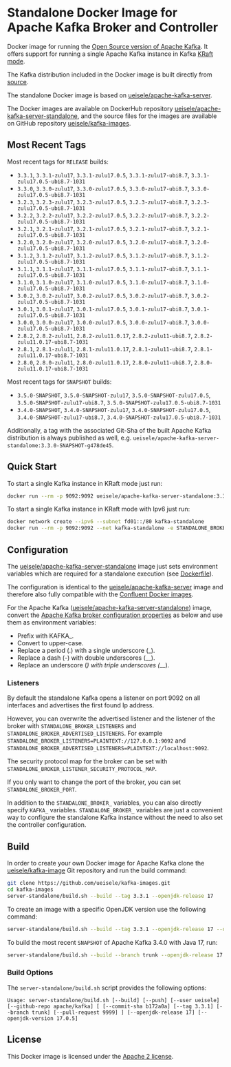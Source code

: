 # Standalone Docker Image for Apache Kafka Broker and Controller

Docker image for running the [Open Source version of Apache Kafka](https://github.com/apache/kafka/).
It offers support for running a single Apache Kafka instance in Kafka [KRaft mode](https://github.com/apache/kafka/blob/3.3.1/config/kraft/README.md).

The Kafka distribution included in the Docker image is built directly from [source](https://github.com/apache/kafka/).

The standalone Docker image is based on [ueisele/apache-kafka-server](https://hub.docker.com/repository/docker/ueisele/apache-kafka-server). 

The Docker images are available on DockerHub repository [ueisele/apache-kafka-server-standalone](https://hub.docker.com/repository/docker/ueisele/apache-kafka-server), and the source files for the images are available on GitHub repository [ueisele/kafka-images](https://github.com/ueisele/kafka-images).

## Most Recent Tags

Most recent tags for `RELEASE` builds:

* `3.3.1`, `3.3.1-zulu17`, `3.3.1-zulu17.0.5`, `3.3.1-zulu17-ubi8.7`, `3.3.1-zulu17.0.5-ubi8.7-1031`
* `3.3.0`, `3.3.0-zulu17`, `3.3.0-zulu17.0.5`, `3.3.0-zulu17-ubi8.7`, `3.3.0-zulu17.0.5-ubi8.7-1031`
* `3.2.3`, `3.2.3-zulu17`, `3.2.3-zulu17.0.5`, `3.2.3-zulu17-ubi8.7`, `3.2.3-zulu17.0.5-ubi8.7-1031`
* `3.2.2`, `3.2.2-zulu17`, `3.2.2-zulu17.0.5`, `3.2.2-zulu17-ubi8.7`, `3.2.2-zulu17.0.5-ubi8.7-1031`
* `3.2.1`, `3.2.1-zulu17`, `3.2.1-zulu17.0.5`, `3.2.1-zulu17-ubi8.7`, `3.2.1-zulu17.0.5-ubi8.7-1031`
* `3.2.0`, `3.2.0-zulu17`, `3.2.0-zulu17.0.5`, `3.2.0-zulu17-ubi8.7`, `3.2.0-zulu17.0.5-ubi8.7-1031`
* `3.1.2`, `3.1.2-zulu17`, `3.1.2-zulu17.0.5`, `3.1.2-zulu17-ubi8.7`, `3.1.2-zulu17.0.5-ubi8.7-1031`
* `3.1.1`, `3.1.1-zulu17`, `3.1.1-zulu17.0.5`, `3.1.1-zulu17-ubi8.7`, `3.1.1-zulu17.0.5-ubi8.7-1031`
* `3.1.0`, `3.1.0-zulu17`, `3.1.0-zulu17.0.5`, `3.1.0-zulu17-ubi8.7`, `3.1.0-zulu17.0.5-ubi8.7-1031`
* `3.0.2`, `3.0.2-zulu17`, `3.0.2-zulu17.0.5`, `3.0.2-zulu17-ubi8.7`, `3.0.2-zulu17.0.5-ubi8.7-1031`
* `3.0.1`, `3.0.1-zulu17`, `3.0.1-zulu17.0.5`, `3.0.1-zulu17-ubi8.7`, `3.0.1-zulu17.0.5-ubi8.7-1031`
* `3.0.0`, `3.0.0-zulu17`, `3.0.0-zulu17.0.5`, `3.0.0-zulu17-ubi8.7`, `3.0.0-zulu17.0.5-ubi8.7-1031`
* `2.8.2`, `2.8.2-zulu11`, `2.8.2-zulu11.0.17`, `2.8.2-zulu11-ubi8.7`, `2.8.2-zulu11.0.17-ubi8.7-1031`
* `2.8.1`, `2.8.1-zulu11`, `2.8.1-zulu11.0.17`, `2.8.1-zulu11-ubi8.7`, `2.8.1-zulu11.0.17-ubi8.7-1031`
* `2.8.0`, `2.8.0-zulu11`, `2.8.0-zulu11.0.17`, `2.8.0-zulu11-ubi8.7`, `2.8.0-zulu11.0.17-ubi8.7-1031`

Most recent tags for `SNAPSHOT` builds:

* `3.5.0-SNAPSHOT`, `3.5.0-SNAPSHOT-zulu17`, `3.5.0-SNAPSHOT-zulu17.0.5`, `3.5.0-SNAPSHOT-zulu17-ubi8.7`, `3.5.0-SNAPSHOT-zulu17.0.5-ubi8.7-1031`
* `3.4.0-SNAPSHOT`, `3.4.0-SNAPSHOT-zulu17`, `3.4.0-SNAPSHOT-zulu17.0.5`, `3.4.0-SNAPSHOT-zulu17-ubi8.7`, `3.4.0-SNAPSHOT-zulu17.0.5-ubi8.7-1031`

Additionally, a tag with the associated Git-Sha of the built Apache Kafka distribution is always published as well, e.g. `ueisele/apache-kafka-server-standalome:3.3.0-SNAPSHOT-g478de45`.

## Quick Start

To start a single Kafka instance in KRaft mode just run: 

```bash
docker run --rm -p 9092:9092 ueisele/apache-kafka-server-standalone:3.3.1
```

To start a single Kafka instance in KRaft mode with Ipv6 just run: 

```bash
docker network create --ipv6 --subnet fd01::/80 kafka-standalone
docker run --rm -p 9092:9092 --net kafka-standalone -e STANDALONE_BROKER_IP_VERSION=ipv6 ueisele/apache-kafka-server-standalone:3.3.1
```

## Configuration

The [ueisele/apache-kafka-server-standalone](https://hub.docker.com/repository/registry-1.docker.io/ueisele/apache-kafka-server/) image just sets environment variables which are required for a standalone execution (see [Dockerfile](server-standalone/Dockerfile.ubi8)). 

The configuration is identical to the [ueisele/apache-kafka-server](https://hub.docker.com/repository/docker/ueisele/apache-kafka-server) image and therefore also fully compatible with the [Confluent Docker images](https://docs.confluent.io/platform/current/installation/docker/config-reference.html#confluent-ak-configuration).

For the Apache Kafka ([ueisele/apache-kafka-server-standalone](https://hub.docker.com/repository/registry-1.docker.io/ueisele/apache-kafka-server/)) image, convert the [Apache Kafka broker configuration properties](https://kafka.apache.org/documentation/#brokerconfigs) as below and use them as environment variables:

* Prefix with KAFKA_.
* Convert to upper-case.
* Replace a period (.) with a single underscore (_).
* Replace a dash (-) with double underscores (__).
* Replace an underscore (_) with triple underscores (___).

### Listeners

By default the standalone Kafka opens a listener on port 9092 on all interfaces and advertises the first found Ip address.

However, you can overwrite the advertised listener and the listener of the broker with `STANDALONE_BROKER_LISTENERS` and `STANDALONE_BROKER_ADVERTISED_LISTENERS`.
For example `STANDALONE_BROKER_LISTENERS=PLAINTEXT://127.0.0.1:9092` and `STANDALONE_BROKER_ADVERTISED_LISTENERS=PLAINTEXT://localhost:9092`.

The security protocol map for the broker can be set with `STANDALONE_BROKER_LISTENER_SECURITY_PROTOCOL_MAP`.

If you only want to change the port of the broker, you can set `STANDALONE_BROKER_PORT`.

In addition to the `STANDALONE_BROKER_` variables, you can also directly specify `KAFKA_` variables.
`STANDALONE_BROKER_` variables are just a convenient way to configure the standalone Kafka instance without the need to also set the controller configuration. 

## Build

In order to create your own Docker image for Apache Kafka clone the [ueisele/kafka-image](https://github.com/ueisele/kafka-images) Git repository and run the build command:

```bash
git clone https://github.com/ueisele/kafka-images.git
cd kafka-images
server-standalone/build.sh --build --tag 3.3.1 --openjdk-release 17
```

To create an image with a specific OpenJDK version use the following command:

```bash
server-standalone/build.sh --build --tag 3.3.1 --openjdk-release 17 --openjdk-version 17.0.5
```

To build the most recent `SNAPSHOT` of Apache Kafka 3.4.0 with Java 17, run:

```bash
server-standalone/build.sh --build --branch trunk --openjdk-release 17
```

### Build Options

The `server-standalone/build.sh` script provides the following options:

`Usage: server-standalone/build.sh [--build] [--push] [--user ueisele] [--github-repo apache/kafka] [ [--commit-sha b172a0a] [--tag 3.3.1] [--branch trunk] [--pull-request 9999] ] [--openjdk-release 17] [--openjdk-version 17.0.5]`

## License 

This Docker image is licensed under the [Apache 2 license](https://github.com/ueisele/kafka-images/blob/main/LICENSE).